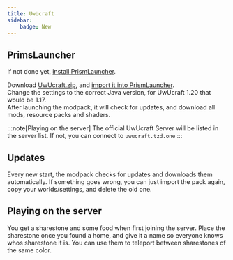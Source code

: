 ```yaml
---
title: UwUcraft
sidebar:
    badge: New
---
```

## PrimsLauncher

If not done yet, [install PrismLauncher](prism.md).

Download [UwUcraft.zip](https://github.com/tazedclub/UwUCraft/raw/main/UwUcraft-1.20.zip), and [import it into PrismLauncher](prism.md).  
Change the settings to the correct Java version, for UwUcraft 1.20 that would be 1.17.  
After launching the modpack, it will check for updates, and download all mods, resource packs and shaders. 

:::note[Playing on the server]
The official UwUcraft Server will be listed in the server list. If not, you can connect to `uwucraft.tzd.one`
:::

## Updates

Every new start, the modpack checks for updates and downloads them automatically. 
If something goes wrong, you can just import the pack again, copy your worlds/settings, and delete the old one.

## Playing on the server

You get a sharestone and some food when first joining the server. Place the sharestone once you found a home, and give it a name so everyone knows whos sharestone it is. You can use them to teleport between sharestones of the same color.
